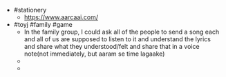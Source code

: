 - #stationery
	- https://www.aarcaai.com/
- #toyj #family #game
	- In the family group, I could ask all of the people to send a song each and all of us are supposed to listen to it and understand the lyrics and share what they understood/felt and share that in a voice note(not immediately, but aaram se time lagaake)
	-
	-